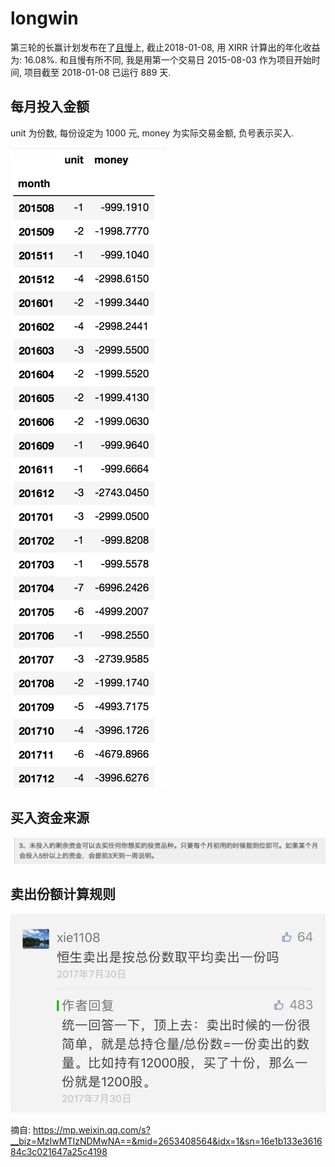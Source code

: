 # longwin

第三轮的长赢计划发布在了[且慢](https://qieman.com/longwin/index)上, 截止2018-01-08, 用 XIRR 计算出的年化收益为: 16.08%.
和且慢有所不同, 我是用第一个交易日 2015-08-03 作为项目开始时间, 项目截至 2018-01-08 已运行 889 天.

## 每月投入金额
unit 为份数, 每份设定为 1000 元, money 为实际交易金额, 负号表示买入.

![](media/15154921167405/15154928618014.jpg)

## 买入资金来源
![](media/15154921167405/15154921301507.jpg)

## 卖出份额计算规则
![](media/15154921167405/15154925194873.jpg)

摘自: https://mp.weixin.qq.com/s?__biz=MzIwMTIzNDMwNA==&mid=2653408564&idx=1&sn=16e1b133e361684c3c021647a25c4198


